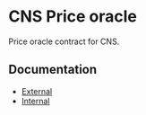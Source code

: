 # CNS Price oracle

Price oracle contract for CNS.

## Documentation

* [External](./docs/overview.md)
* [Internal](./docs/internal_api.md)
